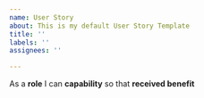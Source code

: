 ```yaml
---
name: User Story
about: This is my default User Story Template
title: ''
labels: ''
assignees: ''

---
```


As a **role** I can **capability** so that **received benefit**
